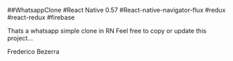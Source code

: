 ##WhatsappClone
#React Native 0.57
#React-native-navigator-flux
#redux
#react-redux
#firebase

Thats a whatsapp simple clone in RN
Feel free to copy or update this project...

Frederico Bezerra